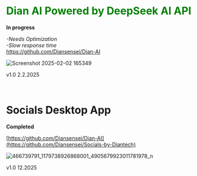 <h1 style="color: green;">Dian AI Powered by DeepSeek AI API<br></h1>
<b>In progress</b>

<i>-Needs Optimization<br>
-Slow response time</i><br>
https://github.com/Diansensei/Dian-AI

![Screenshot 2025-02-02 165349](https://github.com/user-attachments/assets/8a5a3c25-9118-40c7-9f0f-257bc9648864)

v1.0
2.2.2025

<br>
<h1>Socials Desktop App<br></h1>
<b>Completed</b>

[https://github.com/Diansensei/Dian-AI](https://github.com/Diansensei/Socials-by-Diantech)

![466739791_1179738926868001_4905679923011781978_n](https://github.com/user-attachments/assets/13133713-2c48-4fa6-aab8-016d9fa6601d)

v1.0
12.2025

